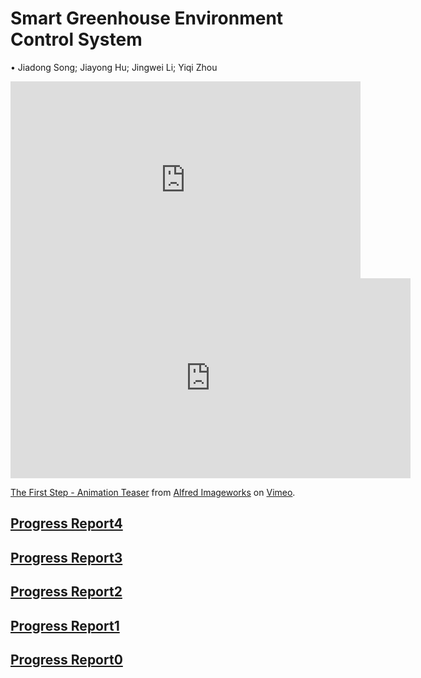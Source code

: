 # Smart Greenhouse Environment Control System

• Jiadong Song; Jiayong Hu; Jingwei Li; Yiqi Zhou

<iframe width="560" height="315" src="https://www.youtube.com/embed/wk0O95K__to" frameborder="0" allow="accelerometer; autoplay; encrypted-media; gyroscope; picture-in-picture" allowfullscreen></iframe>

<iframe src="https://player.vimeo.com/video/366655319" width="640" height="320" frameborder="0" allow="autoplay; fullscreen" allowfullscreen></iframe>
<p><a href="https://vimeo.com/366655319">The First Step - Animation Teaser</a> from <a href="https://vimeo.com/aiw">Alfred Imageworks</a> on <a href="https://vimeo.com">Vimeo</a>.</p>

## [Progress Report4](progress_report_4_0.md)

## [Progress Report3](progress_report_3_0.md)

## [Progress Report2](progress_report_2.md)

## [Progress Report1](progress_report_1.md)

## [Progress Report0](progress_report.html)
